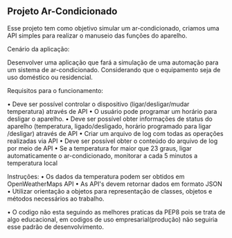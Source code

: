 ## Projeto Ar-Condicionado

Esse projeto tem como objetivo simular um ar-condicionado, criamos uma API simples para realizar o manuseio das funções do aparelho.

Cenário da aplicação:

Desenvolver uma aplicação que fará a simulação de uma automação para um sistema de ar-condicionado. 
Considerando que o equipamento seja de uso doméstico ou residencial.

Requisitos para o funcionamento:

• Deve ser possível controlar o dispositivo (ligar/desligar/mudar temperatura) através de API
• O usuário pode programar um horário para desligar o aparelho.
• Deve ser possível obter informações de status do aparelho (temperatura, ligado/desligado, horário programado para ligar /desligar) através de API
• Criar um arquivo de log com todas as operações realizadas via API
• Deve ser possível obter o conteúdo do arquivo de log por meio de API
• Se a temperatura for maior que 23 graus, ligar automaticamente o ar-condicionado, monitorar a cada 5 minutos a temperatura local

Instruções:
• Os dados da temperatura podem ser obtidos em OpenWeatherMaps API
• As API's devem retornar dados em formato JSON
• Utilizar orientação a objetos para representação de classes, objetos e métodos necessários ao trabalho.


• O codigo não esta seguindo as melhores praticas da PEP8 pois se trata de algo educacional, em codigos de uso empresarial(produção) não seguiria esse padrão de desenvolvimento.
